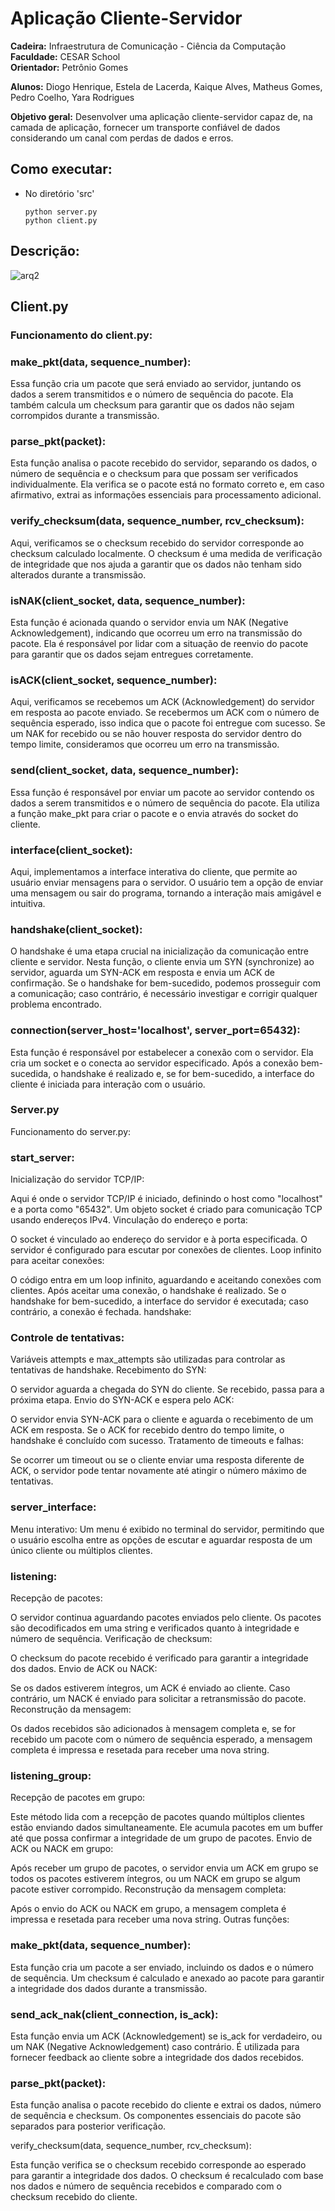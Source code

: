 # Aplicação Cliente-Servidor

<b>Cadeira:</b> Infraestrutura de Comunicação - Ciência da Computação<br>
<b>Faculdade:</b> CESAR School<br>
<b>Orientador:</b> Petrônio Gomes

<b>Alunos:</b> Diogo Henrique, Estela de Lacerda, Kaique Alves, Matheus Gomes, Pedro Coelho, Yara Rodrigues

<b>Objetivo geral:</b> Desenvolver uma aplicação cliente-servidor capaz de, na camada de
aplicação, fornecer um transporte confiável de dados considerando um canal com
perdas de dados e erros.


## Como executar:

- No diretório 'src'

  ```
  python server.py
  python client.py
  ```
## Descrição:

![arq2](https://github.com/DiogoHMC/InfraDeComunicacao/assets/111138996/58c568b5-1453-4dfd-b4b5-cb646bd34da9)

## Client.py

### Funcionamento do client.py:
### make_pkt(data, sequence_number):
Essa função cria um pacote que será enviado ao servidor, juntando os dados a serem transmitidos e o número de sequência do pacote.
Ela também calcula um checksum para garantir que os dados não sejam corrompidos durante a transmissão.

### parse_pkt(packet):
Esta função analisa o pacote recebido do servidor, separando os dados, o número de sequência e o checksum para que possam ser verificados individualmente.
Ela verifica se o pacote está no formato correto e, em caso afirmativo, extrai as informações essenciais para processamento adicional.

### verify_checksum(data, sequence_number, rcv_checksum):
Aqui, verificamos se o checksum recebido do servidor corresponde ao checksum calculado localmente.
O checksum é uma medida de verificação de integridade que nos ajuda a garantir que os dados não tenham sido alterados durante a transmissão.

### isNAK(client_socket, data, sequence_number):
Esta função é acionada quando o servidor envia um NAK (Negative Acknowledgement), indicando que ocorreu um erro na transmissão do pacote.
Ela é responsável por lidar com a situação de reenvio do pacote para garantir que os dados sejam entregues corretamente.

### isACK(client_socket, sequence_number):
Aqui, verificamos se recebemos um ACK (Acknowledgement) do servidor em resposta ao pacote enviado.
Se recebermos um ACK com o número de sequência esperado, isso indica que o pacote foi entregue com sucesso.
Se um NAK for recebido ou se não houver resposta do servidor dentro do tempo limite, consideramos que ocorreu um erro na transmissão.

### send(client_socket, data, sequence_number):
Essa função é responsável por enviar um pacote ao servidor contendo os dados a serem transmitidos e o número de sequência do pacote.
Ela utiliza a função make_pkt para criar o pacote e o envia através do socket do cliente.

### interface(client_socket):
Aqui, implementamos a interface interativa do cliente, que permite ao usuário enviar mensagens para o servidor.
O usuário tem a opção de enviar uma mensagem ou sair do programa, tornando a interação mais amigável e intuitiva.

### handshake(client_socket):
O handshake é uma etapa crucial na inicialização da comunicação entre cliente e servidor.
Nesta função, o cliente envia um SYN (synchronize) ao servidor, aguarda um SYN-ACK em resposta e envia um ACK de confirmação.
Se o handshake for bem-sucedido, podemos prosseguir com a comunicação; caso contrário, é necessário investigar e corrigir qualquer problema encontrado.

### connection(server_host='localhost', server_port=65432):
Esta função é responsável por estabelecer a conexão com o servidor.
Ela cria um socket e o conecta ao servidor especificado.
Após a conexão bem-sucedida, o handshake é realizado e, se for bem-sucedido, a interface do cliente é iniciada para interação com o usuário.


### Server.py
Funcionamento do server.py:

### start_server:
Inicialização do servidor TCP/IP:

Aqui é onde o servidor TCP/IP é iniciado, definindo o host como "localhost" e a porta como "65432".
Um objeto socket é criado para comunicação TCP usando endereços IPv4.
Vinculação do endereço e porta:

O socket é vinculado ao endereço do servidor e à porta especificada.
O servidor é configurado para escutar por conexões de clientes.
Loop infinito para aceitar conexões:

O código entra em um loop infinito, aguardando e aceitando conexões com clientes.
Após aceitar uma conexão, o handshake é realizado.
Se o handshake for bem-sucedido, a interface do servidor é executada; caso contrário, a conexão é fechada.
handshake:
### Controle de tentativas:

Variáveis attempts e max_attempts são utilizadas para controlar as tentativas de handshake.
Recebimento do SYN:

O servidor aguarda a chegada do SYN do cliente. Se recebido, passa para a próxima etapa.
Envio do SYN-ACK e espera pelo ACK:

O servidor envia SYN-ACK para o cliente e aguarda o recebimento de um ACK em resposta.
Se o ACK for recebido dentro do tempo limite, o handshake é concluído com sucesso.
Tratamento de timeouts e falhas:

Se ocorrer um timeout ou se o cliente enviar uma resposta diferente de ACK, o servidor pode tentar novamente até atingir o número máximo de tentativas.

### server_interface:
Menu interativo:
Um menu é exibido no terminal do servidor, permitindo que o usuário escolha entre as opções de escutar e aguardar resposta de um único cliente ou múltiplos clientes.

### listening:
Recepção de pacotes:

O servidor continua aguardando pacotes enviados pelo cliente.
Os pacotes são decodificados em uma string e verificados quanto à integridade e número de sequência.
Verificação de checksum:

O checksum do pacote recebido é verificado para garantir a integridade dos dados.
Envio de ACK ou NACK:

Se os dados estiverem íntegros, um ACK é enviado ao cliente. Caso contrário, um NACK é enviado para solicitar a retransmissão do pacote.
Reconstrução da mensagem:

Os dados recebidos são adicionados à mensagem completa e, se for recebido um pacote com o número de sequência esperado, a mensagem completa é impressa e resetada para receber uma nova string.

### listening_group:
Recepção de pacotes em grupo:

Este método lida com a recepção de pacotes quando múltiplos clientes estão enviando dados simultaneamente.
Ele acumula pacotes em um buffer até que possa confirmar a integridade de um grupo de pacotes.
Envio de ACK ou NACK em grupo:

Após receber um grupo de pacotes, o servidor envia um ACK em grupo se todos os pacotes estiverem íntegros, ou um NACK em grupo se algum pacote estiver corrompido.
Reconstrução da mensagem completa:

Após o envio do ACK ou NACK em grupo, a mensagem completa é impressa e resetada para receber uma nova string.
Outras funções:

### make_pkt(data, sequence_number):

Esta função cria um pacote a ser enviado, incluindo os dados e o número de sequência.
Um checksum é calculado e anexado ao pacote para garantir a integridade dos dados durante a transmissão.

### send_ack_nak(client_connection, is_ack):

Esta função envia um ACK (Acknowledgement) se is_ack for verdadeiro, ou um NAK (Negative Acknowledgement) caso contrário.
É utilizada para fornecer feedback ao cliente sobre a integridade dos dados recebidos.

### parse_pkt(packet):

Esta função analisa o pacote recebido do cliente e extrai os dados, número de sequência e checksum.
Os componentes essenciais do pacote são separados para posterior verificação.

verify_checksum(data, sequence_number, rcv_checksum):

Esta função verifica se o checksum recebido corresponde ao esperado para garantir a integridade dos dados.
O checksum é recalculado com base nos dados e número de sequência recebidos e comparado com o checksum recebido do cliente.
